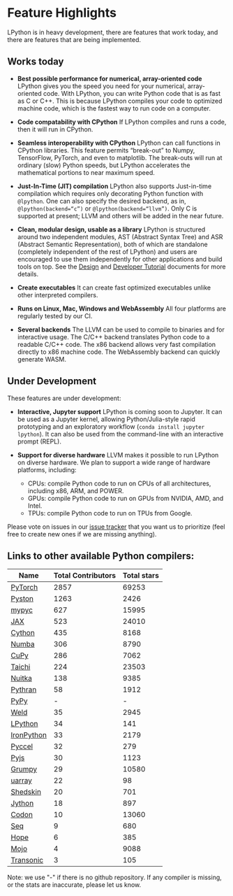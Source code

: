 # Feature Highlights

LPython is in heavy development, there are features that work today, and there are
features that are being implemented.

## Works today

* **Best possible performance for numerical, array-oriented code**
    LPython gives you the speed you need for your numerical, array-oriented code. With LPython, you can write Python code that is as fast as C or C++. This is because LPython compiles your code to optimized machine code, which is the fastest way to run code on a computer.

* **Code compatability with CPython**
    If LPython compiles and runs a code, then it will run in CPython.

* **Seamless interoperability with CPython**
    LPython can call functions in CPython libraries. This feature permits “break-out” to Numpy, TensorFlow, PyTorch, and even to matplotlib. The break-outs will run at ordinary (slow) Python speeds, but LPython accelerates the mathematical portions to near maximum speed.

* **Just-In-Time (JIT) compilation**
    LPython also supports Just-in-time compilation which requires only decorating Python function with `@lpython`. One can also specify the desired backend, as in, `@lpython(backend=“c”)` or `@lpython(backend=“llvm”)`. Only C is supported at present; LLVM and others will be added in the near future.

* **Clean, modular design, usable as a library**
    LPython is structured around two independent modules, AST (Abstract Syntax
    Tree) and ASR (Abstract Semantic Representation), both of which are
    standalone (completely independent of the rest of LPython) and users are
    encouraged to use them independently for other applications and build tools
    on top. See the [Design](https://docs.lfortran.org/design/) and
    [Developer Tutorial](https://docs.lfortran.org/developer_tutorial/) documents for
    more details.

* **Create executables**
    It can create fast optimized executables unlike other interpreted compilers.

* **Runs on Linux, Mac, Windows and WebAssembly**
    All four platforms are regularly tested by our CI.

* **Several backends**
    The LLVM can be used to compile to binaries and for interactive usage. The
    C/C++ backend translates Python code to a readable C/C++ code. The x86 backend
    allows very fast compilation directly to x86 machine code. The WebAssembly
    backend can quickly generate WASM.


## Under Development

These features are under development:

* **Interactive, Jupyter support**
    LPython is coming soon to Jupyter. It can be used as a Jupyter kernel,
    allowing Python/Julia-style rapid prototyping and an exploratory
    workflow (`conda install jupyter lpython`).
    It can also be used from the command-line with an interactive prompt
    (REPL).

* **Support for diverse hardware**
    LLVM makes it possible to run LPython on diverse hardware.
    We plan to support a wide range of hardware platforms, including:

    - CPUs: compile Python code to run on CPUs of all architectures, including x86, ARM, and POWER.
    - GPUs: compile Python code to run on GPUs from NVIDIA, AMD, and Intel.
    - TPUs: compile Python code to run on TPUs from Google.

Please vote on issues in our [issue tracker] that you want us to prioritize
(feel free to create new ones if we are missing anything).


## Links to other available Python compilers:
Name | Total Contributors | Total stars
--|--|--
[PyTorch](https://github.com/pytorch/pytorch)               | 2857 | 69253
[Pyston](https://github.com/pyston/pyston)                  | 1263 |  2426
[mypyc](https://github.com/mypyc/mypyc)                     |  627 | 15995
[JAX](https://github.com/google/jax)                        |  523 | 24010
[Cython](https://github.com/cython/cython)                  |  435 |  8168
[Numba](https://github.com/numba/numba)                     |  306 |  8790
[CuPy](https://github.com/cupy/cupy)                        |  286 |  7062
[Taichi](https://github.com/taichi-dev/taichi)              |  224 | 23503
[Nuitka](https://github.com/Nuitka/Nuitka)                  |  138 |  9385
[Pythran](https://github.com/serge-sans-paille/pythran)     |   58 |  1912
[PyPy](https://github.com/pypy/pypy.org)                    |   -  |     -
[Weld](https://github.com/weld-project/weld)                |   35 |  2945
[LPython](https://github.com/lcompilers/lpython)            |   34 |   141
[IronPython](https://github.com/IronLanguages/ironpython3)  |   33 |  2179
[Pyccel](https://github.com/pyccel/pyccel)                  |   32 |   279
[Pyjs](https://github.com/pyjs/pyjs)                        |   30 |  1123
[Grumpy](https://github.com/google/grumpy)                  |   29 | 10580
[uarray](https://github.com/Quansight-Labs/uarray)          |   22 |    98
[Shedskin](https://github.com/shedskin/shedskin)            |   20 |   701
[Jython](https://github.com/jython/jython)                  |   18 |   897
[Codon](https://github.com/exaloop/codon)                   |   10 | 13060
[Seq](https://github.com/seq-lang/seq)                      |    9 |   680
[Hope](https://github.com/jakeret/hope)                     |    6 |   385
[Mojo](https://github.com/modularml/mojo)                   |    4 |  9088
[Transonic](https://github.com/fluiddyn/transonic)          |    3 |   105

Note: we use "-" if there is no github repository. If any compiler is missing,
or the stats are inaccurate, please let us know.

[issue tracker]: https://github.com/lcompilers/lpython/issues

